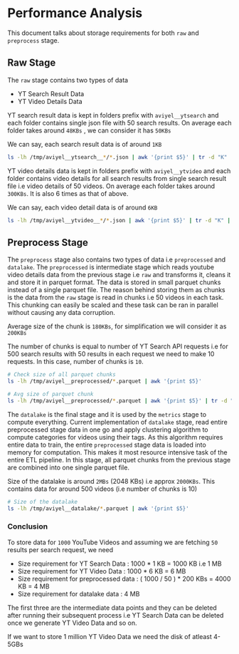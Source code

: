 # Performance Analysis

This document talks about storage requirements for both `raw` and `preprocess` stage.

## Raw Stage

The `raw` stage contains two types of data

- YT Search Result Data
- YT Video Details Data

YT search result data is kept in folders prefix with `aviyel__ytsearch` and each folder contains single json file with 50 search results. On average each folder takes around `48KBs` , we can consider it has `50KBs`

We can say, each search result data is of around `1KB`

```bash
ls -lh /tmp/aviyel__ytsearch__*/*.json | awk '{print $5}' | tr -d "K" | awk '{ total += $1; count++ } END { print total/count }'
```

YT video details data is kept in folders prefix with `aviyel__ytvideo` and each folder contains video details for all search results from single search result file i.e video details of 50 videos. On average each folder takes around `300KBs`. It is also 6 times as that of above.

We can say, each video detail data is of around `6KB`

```bash
ls -lh /tmp/aviyel__ytvideo__*/*.json | awk '{print $5}' | tr -d "K" | awk '{ total += $1; count++ } END { print total/count }'
```

## Preprocess Stage

The `preprocess` stage also contains two types of data i.e `preprocessed` and `datalake`. The `preprocessed` is intermediate stage which reads youtube video details data from the previous stage i.e `raw` and transforms it, cleans it and store it in parquet format.
The data is stored in small parquet chunks instead of a single parquet file. The reason behind storing them as chunks is the data from the `raw` stage is read in chunks i.e 50 videos in each task. This chunking can easily be scaled and these task can be ran in parallel without causing any data corruption.

Average size of the chunk is `180KBs`, for simplification we will consider it as `200KBs`

The number of chunks is equal to number of YT Search API requests i.e for 500 search results with 50 results in each request we need to make 10 requests. In this case, number of chunks is `10`.

```bash
# Check size of all parquet chunks
ls -lh /tmp/aviyel__preprocessed/*.parquet | awk '{print $5}'

# Avg size of parquet chunk
ls -lh /tmp/aviyel__preprocessed/*.parquet | awk '{print $5}' | tr -d "K" | awk '{ total += $1; count++ } END { print total/count }'
```

The `datalake` is the final stage and it is used by the `metrics` stage to compute everything. Current implementation of `datalake` stage, read entire preprocessed stage data in one go and apply clustering algorithm to compute categories for videos using their tags. As this algorithm requires entire data to train, the entire `preprocessed` stage data is loaded into memory for computation. This makes it most resource intensive task of the entire ETL pipeline.
In this stage, all parquet chunks from the previous stage are combined into one single parquet file.

Size of the datalake is around `2MBs` (2048 KBs) i.e approx `2000KBs`. This contains data for around 500 videos (i.e number of chunks is 10)

```bash
# Size of the datalake
ls -lh /tmp/aviyel__datalake/*.parquet | awk '{print $5}'
```

### Conclusion

To store data for `1000` YouTube Videos and assuming we are fetching `50` results per search request, we need

- Size requirement for YT Search Data : 1000 \* 1 KB = 1000 KB i.e 1 MB
- Size requirement for YT Video Data : 1000 \* 6 KB = 6 MB
- Size requirement for preprocessed data : ( 1000 / 50 ) \* 200 KBs = 4000 KB = 4 MB
- Size requirement for datalake data : 4 MB <br/>

The first three are the intermediate data points and they can be deleted after running their subsequent process i.e YT Search Data can be deleted once we generate YT Video Data and so on.

If we want to store 1 million YT Video Data we need the disk of atleast 4-5GBs
